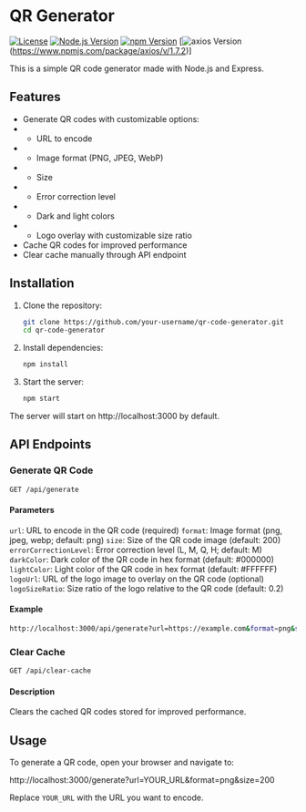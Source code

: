 # QR Generator

[![License](https://img.shields.io/badge/License-MIT-blue?style=for-the-badge)](https://opensource.org/licenses/MIT)
[![Node.js Version](https://img.shields.io/badge/node-v20.11.0-green?style=for-the-badge&logo=node.js)](https://nodejs.org/)
[![npm Version](https://img.shields.io/badge/npm-v10.3.0-red?style=for-the-badge&logo=npm)](https://www.npmjs.com/)
[![axios Version](https://img.shields.io/badge/axios-v1.7.2-blue?style=for-the-badge&logo=axios)(https://www.npmjs.com/package/axios/v/1.7.2)]

This is a simple QR code generator made with Node.js and Express.

## Features

- Generate QR codes with customizable options:
- - URL to encode
- - Image format (PNG, JPEG, WebP)
- - Size
- - Error correction level
- - Dark and light colors
- - Logo overlay with customizable size ratio
- Cache QR codes for improved performance
- Clear cache manually through API endpoint

## Installation

1. Clone the repository:
    ```sh
    git clone https://github.com/your-username/qr-code-generator.git
    cd qr-code-generator
    ```

2. Install dependencies:
    ```sh
    npm install
    ```

3. Start the server:
    ```sh
    npm start
    ```

The server will start on http://localhost:3000 by default.

## API Endpoints

### Generate QR Code

```sh
GET /api/generate
```

#### Parameters

`url`: URL to encode in the QR code (required)
`format`: Image format (png, jpeg, webp; default: png)
`size`: Size of the QR code image (default: 200)
`errorCorrectionLevel`: Error correction level (L, M, Q, H; default: M)
`darkColor`: Dark color of the QR code in hex format (default: #000000)
`lightColor`: Light color of the QR code in hex format (default: #FFFFFF)
`logoUrl`: URL of the logo image to overlay on the QR code (optional)
`logoSizeRatio`: Size ratio of the logo relative to the QR code (default: 0.2)

#### Example

```sh
http://localhost:3000/api/generate?url=https://example.com&format=png&size=300&errorCorrectionLevel=M&darkColor=%230000FF&lightColor=%23FFFF00
```

### Clear Cache

```sh
GET /api/clear-cache
```

#### Description

Clears the cached QR codes stored for improved performance.

## Usage

To generate a QR code, open your browser and navigate to:

http://localhost:3000/generate?url=YOUR_URL&format=png&size=200

Replace `YOUR_URL` with the URL you want to encode.